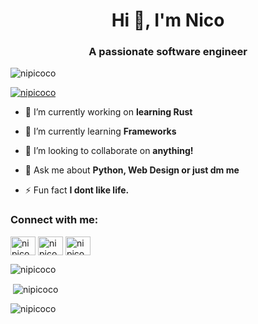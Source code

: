 <h1 align="center">Hi 👋, I'm Nico</h1>
<h3 align="center">A passionate software engineer</h3>

<p align="left"> <img src="https://komarev.com/ghpvc/?username=nipicoco&label=Visitas&color=7f3478&style=flat" alt="nipicoco" /> </p>

<p align="left"> <a href="https://github.com/ryo-ma/github-profile-trophy"><img src="https://github-profile-trophy.vercel.app/?username=nipicoco" alt="nipicoco" /></a> </p>

- 🔭 I’m currently working on **learning Rust**

- 🌱 I’m currently learning **Frameworks**

- 👯 I’m looking to collaborate on **anything!**



- 💬 Ask me about **Python, Web Design or just dm me**

- ⚡ Fun fact **I dont like life.**

<h3 align="left">Connect with me:</h3>
<p align="left">
<a href="https://dev.to/nipicoco" target="blank"><img align="center" src="https://raw.githubusercontent.com/rahuldkjain/github-profile-readme-generator/master/src/images/icons/Social/devto.svg" alt="nipicoco" height="30" width="40" /></a>
<a href="https://twitter.com/nipicoco" target="blank"><img align="center" src="https://raw.githubusercontent.com/rahuldkjain/github-profile-readme-generator/master/src/images/icons/Social/twitter.svg" alt="nipicoco" height="30" width="40" /></a>
<a href="https://codesandbox.com/nipicoco" target="blank"><img align="center" src="https://raw.githubusercontent.com/rahuldkjain/github-profile-readme-generator/master/src/images/icons/Social/codesandbox.svg" alt="nipicoco" height="30" width="40" /></a>



<p><img align="center" src="https://github-readme-stats.vercel.app/api/top-langs?username=nipicoco&show_icons=true&theme=tokyonight&locale=en&layout=compact" alt="nipicoco" /></p>

<p>&nbsp;<img align="center" src="https://github-readme-stats.vercel.app/api?username=nipicoco&show_icons=true&theme=tokyonight&locale=en" alt="nipicoco" /></p>

<p><img align="center" src="https://github-readme-streak-stats.herokuapp.com/?user=nipicoco&theme=dark" alt="nipicoco" /></p>
